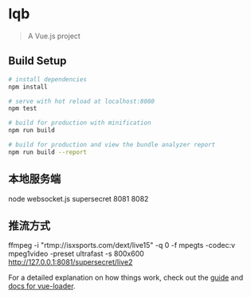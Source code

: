 # lqb

> A Vue.js project

## Build Setup

``` bash
# install dependencies
npm install

# serve with hot reload at localhost:8080
npm test

# build for production with minification
npm run build

# build for production and view the bundle analyzer report
npm run build --report
```
## 本地服务端
node websocket.js supersecret 8081 8082

## 推流方式
ffmpeg -i "rtmp://isxsports.com/dext/live15" -q 0 -f mpegts -codec:v mpeg1video -preset ultrafast -s 800x600 http://127.0.0.1:8081/supersecret/live2

For a detailed explanation on how things work, check out the [guide](http://vuejs-templates.github.io/webpack/) and [docs for vue-loader](http://vuejs.github.io/vue-loader).
